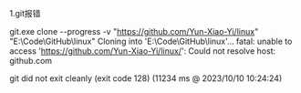 1.git报错

git.exe clone --progress -v "https://github.com/Yun-Xiao-Yi/linux" "E:\Code\GitHub\linux"
Cloning into 'E:\Code\GitHub\linux'...
fatal: unable to access 'https://github.com/Yun-Xiao-Yi/linux/': Could not resolve host: github.com

git did not exit cleanly (exit code 128) (11234 ms @ 2023/10/10 10:24:24)


